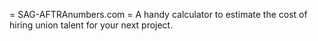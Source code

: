 = SAG-AFTRAnumbers.com =
A handy calculator to estimate the cost of hiring union talent for your next project.